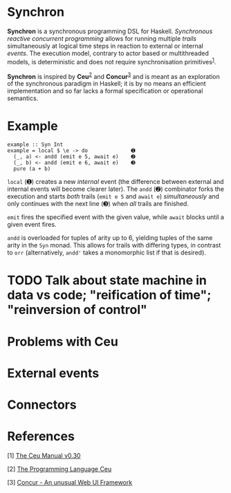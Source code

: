 # Synchron

**Synchron** is a synchronous programming DSL for Haskell. *Synchronous reactive concurrent programming* allows for running multiple *trails* simultaneously at logical time steps in reaction to external or internal *events*. The execution model, contrary to actor based or multithreaded models, is deterministic and does not require synchronisation primitives<sup id="a1">[1](#f1)</sup>.

**Synchron** is inspired by **Ceu**<sup id="a2">[2](#f2)</sup> and **Concur**<sup id="a3">[3](#f3)</sup> and is meant as an exploration of the synchronous paradigm in Haskell; it is by no means an efficient implementation and so far lacks a formal specification or operational semantics.

# Example

```
example :: Syn Int
example = local $ \e -> do              ➊
  (_, a) <- andd (emit e 5, await e)    ➋
  (_, b) <- andd (emit e 6, await e)    ➌
  pure (a + b)
```

`local` (➊) creates a new *internal* event (the difference between external and internal events will become clearer later). The `andd` (➋) combinator forks the execution and starts *both* trails (`emit e 5` and `await e`) *simultaneously* and only continues with the next line (➌) when *all* trails are finished.

`emit` fires the specified event with the given value, while `await` blocks until a given event fires.

`andd` is overloaded for tuples of arity up to 6, yielding tuples of the same arity in the `Syn` monad. This allows for trails with differing types, in contrast to `orr` (alternatively, `andd'` takes a monomorphic list if that is desired).

# TODO Talk about state machine in data vs code; "reification of time"; "reinversion of control"

# Problems with Ceu

# External events

# Connectors

# References

<span id="f1">[1]</span> [The Ceu Manual v0.30](https://github.com/ceu-lang/ceu/blob/master/docs/manual/v0.30/ceu-v0.30.pdf)

<span id="f2">[2]</span> [The Programming Language Ceu](http://www.ceu-lang.org)

<span id="f3">[3]</span> [Concur - An unusual Web UI Framework](https://github.com/ajnsit/concur)
